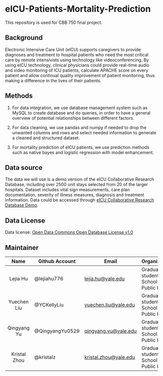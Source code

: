 # eICU-Patients-Mortality-Prediction

This repository is used for CBB 750 final project.

## Background

Electronic Intensive Care Unit (eICU) supports caregivers to provide diagnoses and treatment to hospital patients who need the most critical care by remote intensivists using technology like videoconferencing. By using eICU technology, clinical physicians could provide real-time audio and video monitoring of ICU patients, calculate APACHE score on every patient and allow continual quality improvement of patient monitoring, thus making a difference in the lives of their patients. 


## Methods

1) For data integration, we use database management system such as MySQL to create database and do queries, in order to have a general overview of potential relationships between different factors. 

2) For data cleaning, we use pandas and numpy if needed to drop the unwanted columns and rows and select needed information to generate a cleaned and structured dataset.

3) For mortality prediction of eICU patients, we use prediction methods such as native bayes and logistic regression with model enhancement.


## Data source

The data we will use is a demo version of the eICU Collaborative Research Database, including over 2500 unit stays selected from 20 of the larger hospitals. Dataset includes vital sign measurements, care plan documentation, severity of illness measures, diagnosis and treatment information.
Data could be accessed through [eICU Collaborative Research Database Demo](https://physionet.org/content/eicu-crd-demo/2.0.1/).


## Data License

Data license: [Open Data Commons Open Database License v1.0](https://physionet.org/content/eicu-crd-demo/view-license/2.0.1/)


## Maintainer

| Name         | Github Account  | Email                 | Organization                                                 |
| :----------: | ----------------|-----------------------| ------------------------------------------------------------ |
| Lejia Hu     | @lejiahu776     | lejia.hu@yale.edu     | Graduate student, Yale School of Public Health               |
| Yuechen Liu  | @YCKellyLiu     | yuechen.liu@yale.edu  | Graduate student, Yale School of Public Health               |
| Qingyang Yu  | @QingyangYu0529 | qingyang.yu@yale.edu  | Graduate student, Yale School of Public Health               |
| Kristal Zhou | @kristalz       | kristal.zhou@yale.edu | Graduate student, Yale School of Public Health               |
